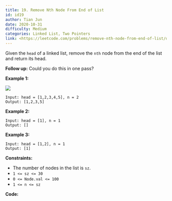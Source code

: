 ```yaml
---
title: 19. Remove Nth Node From End of List
id: id19
author: Tian Jun
date: 2020-10-31
difficulty: Medium
categories: Linked List, Two Pointers
link: <https://leetcode.com/problems/remove-nth-node-from-end-of-list/description/>
---
```


Given the `head` of a linked list, remove the `nth` node from the end of the
list and return its head.

**Follow up:**  Could you do this in one pass?



**Example 1:**

![](https://assets.leetcode.com/uploads/2020/10/03/remove_ex1.jpg)
            
	Input: head = [1,2,3,4,5], n = 2    
	Output: [1,2,3,5]    

**Example 2:**
            
	Input: head = [1], n = 1    
	Output: []    

**Example 3:**
            
	Input: head = [1,2], n = 1    
	Output: [1]    



**Constraints:**

  * The number of nodes in the list is `sz`.
  * `1 <= sz <= 30`
  * `0 <= Node.val <= 100`
  * `1 <= n <= sz`


**Code:**

